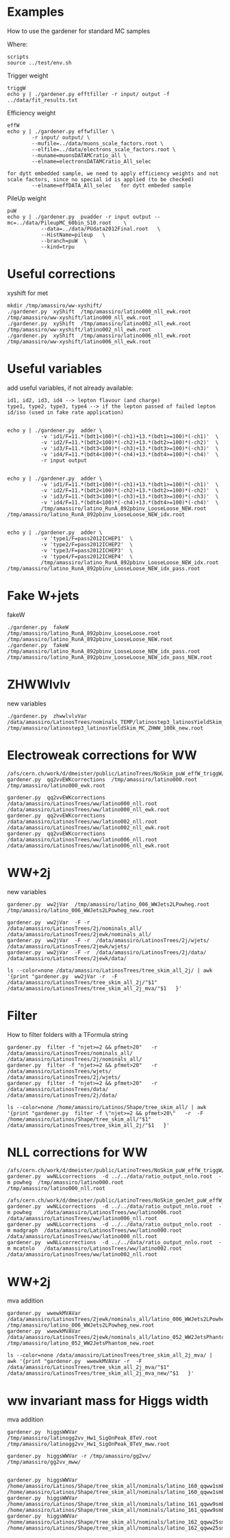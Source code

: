 Examples
=======

How to use the gardener for standard MC samples

Where:

    scripts
    source ../test/env.sh


Trigger weight

    triggW
    echo y | ./gardener.py efftfiller -r input/ output -f ../data/fit_results.txt


Efficiency weight

    effW
    echo y | ./gardener.py effwfiller \
            -r input/ output/ \
            --mufile=../data/muons_scale_factors.root \
            --elfile=../data/electrons_scale_factors.root \
            --muname=muonsDATAMCratio_all \
            --elname=electronsDATAMCratio_All_selec

    for dytt embedded sample, we need to apply efficiency weights and not scale factors, since no special id is applied (to be checked)
            --elname=effDATA_All_selec   for dytt embeded sample

PileUp weight

    puW
    echo y | ./gardener.py  puadder -r input output --mc=../data/PileupMC_60bin_S10.root    \
               --data=../data/PUdata2012Final.root   \
               --HistName=pileup   \
               --branch=puW  \
               --kind=trpu




Useful corrections
====

xyshift for met

    mkdir /tmp/amassiro/ww-xyshift/
    ./gardener.py  xyShift  /tmp/amassiro/latino000_nll_ewk.root     /tmp/amassiro/ww-xyshift/latino000_nll_ewk.root
    ./gardener.py  xyShift  /tmp/amassiro/latino002_nll_ewk.root     /tmp/amassiro/ww-xyshift/latino002_nll_ewk.root
    ./gardener.py  xyShift  /tmp/amassiro/latino006_nll_ewk.root     /tmp/amassiro/ww-xyshift/latino006_nll_ewk.root



Useful variables
====

add useful variables, if not already available:

    id1, id2, id3, id4 --> lepton flavour (and charge)
    type1, type2, type3, type4 --> if the lepton passed of failed lepton id/iso (used in fake rate application)


    echo y | ./gardener.py  adder \
               -v 'id1/F=11.*(bdt1<100)*(-ch1)+13.*(bdt1>=100)*(-ch1)'  \
               -v 'id2/F=11.*(bdt2<100)*(-ch2)+13.*(bdt2>=100)*(-ch2)'  \
               -v 'id3/F=11.*(bdt3<100)*(-ch3)+13.*(bdt3>=100)*(-ch3)'  \
               -v 'id4/F=11.*(bdt4<100)*(-ch4)+13.*(bdt4>=100)*(-ch4)'  \
               -r input output


    echo y | ./gardener.py  adder \
               -v 'id1/F=11.*(bdt1<100)*(-ch1)+13.*(bdt1>=100)*(-ch1)'  \
               -v 'id2/F=11.*(bdt2<100)*(-ch2)+13.*(bdt2>=100)*(-ch2)'  \
               -v 'id3/F=11.*(bdt3<100)*(-ch3)+13.*(bdt3>=100)*(-ch3)'  \
               -v 'id4/F=11.*(bdt4<100)*(-ch4)+13.*(bdt4>=100)*(-ch4)'  \
               /tmp/amassiro/latino_RunA_892pbinv_LooseLoose_NEW.root /tmp/amassiro/latino_RunA_892pbinv_LooseLoose_NEW_idx.root 


    echo y | ./gardener.py  adder \
               -v 'type1/F=pass2012ICHEP1'  \
               -v 'type2/F=pass2012ICHEP2'  \
               -v 'type3/F=pass2012ICHEP3'  \
               -v 'type4/F=pass2012ICHEP4'  \
               /tmp/amassiro/latino_RunA_892pbinv_LooseLoose_NEW_idx.root /tmp/amassiro/latino_RunA_892pbinv_LooseLoose_NEW_idx_pass.root 




Fake W+jets
====

fakeW

    ./gardener.py  fakeW  /tmp/amassiro/latino_RunA_892pbinv_LooseLoose.root   /tmp/amassiro/latino_RunA_892pbinv_LooseLoose_NEW.root
    ./gardener.py  fakeW  /tmp/amassiro/latino_RunA_892pbinv_LooseLoose_NEW_idx_pass.root   /tmp/amassiro/latino_RunA_892pbinv_LooseLoose_NEW_idx_pass_NEW.root




ZHWWlvlv
====

new variables


    ./gardener.py  zhwwlvlvVar  /data/amassiro/LatinosTrees/nominals_TEMP/latinostep3_latinosYieldSkim_MC_ZHWW_100k_new.root    /tmp/amassiro/latinostep3_latinosYieldSkim_MC_ZHWW_100k_new.root



Electroweak corrections for WW
====

    /afs/cern.ch/work/d/dmeister/public/LatinoTrees/NoSkim_puW_effW_triggW/latino000.root
    gardener.py  qq2vvEWKcorrections  /tmp/amassiro/latino000.root    /tmp/amassiro/latino000_ewk.root

    gardener.py  qq2vvEWKcorrections  /data/amassiro/LatinosTrees/ww/latino000_nll.root    /data/amassiro/LatinosTrees/ww/latino000_nll_ewk.root
    gardener.py  qq2vvEWKcorrections  /data/amassiro/LatinosTrees/ww/latino002_nll.root    /data/amassiro/LatinosTrees/ww/latino002_nll_ewk.root
    gardener.py  qq2vvEWKcorrections  /data/amassiro/LatinosTrees/ww/latino006_nll.root    /data/amassiro/LatinosTrees/ww/latino006_nll_ewk.root


WW+2j
====

new variables


    gardener.py  ww2jVar  /tmp/amassiro/latino_006_WWJets2LPowheg.root       /tmp/amassiro/latino_006_WWJets2LPowheg_new.root

    gardener.py  ww2jVar  -F -r  /data/amassiro/LatinosTrees/2j/nominals_all/      /data/amassiro/LatinosTrees/2jewk/nominals_all/
    gardener.py  ww2jVar  -F -r  /data/amassiro/LatinosTrees/2j/wjets/             /data/amassiro/LatinosTrees/2jewk/wjets/
    gardener.py  ww2jVar  -F -r  /data/amassiro/LatinosTrees/2j/data/              /data/amassiro/LatinosTrees/2jewk/data/

    ls --color=none /data/amassiro/LatinosTrees/tree_skim_all_2j/ | awk '{print "gardener.py  ww2jVar -r  -F  /data/amassiro/LatinosTrees/tree_skim_all_2j/"$1"  /data/amassiro/LatinosTrees/tree_skim_all_2j_mva/"$1   }'



Filter
====

How to filter folders with a TFormula string

    gardener.py  filter -f "njet>=2 && pfmet>20"   -r    /data/amassiro/LatinosTrees/nominals_all/      /data/amassiro/LatinosTrees/2j/nominals_all/
    gardener.py  filter -f "njet>=2 && pfmet>20"   -r    /data/amassiro/LatinosTrees/wjets/             /data/amassiro/LatinosTrees/2j/wjets/
    gardener.py  filter -f "njet>=2 && pfmet>20"   -r    /data/amassiro/LatinosTrees/data/              /data/amassiro/LatinosTrees/2j/data/

    ls --color=none /home/amassiro/Latinos/Shape/tree_skim_all/ | awk '{print "gardener.py  filter -f \"njet>=2 && pfmet>20\"   -r  -F  /home/amassiro/Latinos/Shape/tree_skim_all/"$1"  /data/amassiro/LatinosTrees/tree_skim_all_2j/"$1   }'






NLL corrections for WW
====

    /afs/cern.ch/work/d/dmeister/public/LatinoTrees/NoSkim_puW_effW_triggW/latino000.root
    gardener.py  wwNLLcorrections  -d ../../data/ratio_output_nnlo.root  -m powheg  /tmp/amassiro/latino000.root    /tmp/amassiro/latino000_nll.root

    /afs/cern.ch/work/d/dmeister/public/LatinoTrees/NoSkim_genJet_puW_effW_triggW/
    gardener.py  wwNLLcorrections  -d ../../data/ratio_output_nnlo.root  -m powheg    /data/amassiro/LatinosTrees/ww/latino006.root    /data/amassiro/LatinosTrees/ww/latino006_nll.root
    gardener.py  wwNLLcorrections  -d ../../data/ratio_output_nnlo.root  -m madgraph  /data/amassiro/LatinosTrees/ww/latino000.root    /data/amassiro/LatinosTrees/ww/latino000_nll.root
    gardener.py  wwNLLcorrections  -d ../../data/ratio_output_nnlo.root  -m mcatnlo   /data/amassiro/LatinosTrees/ww/latino002.root    /data/amassiro/LatinosTrees/ww/latino002_nll.root





WW+2j
====

mva addition

    gardener.py  wwewkMVAVar  /data/amassiro/LatinosTrees/2jewk/nominals_all/latino_006_WWJets2LPowheg.root       /tmp/amassiro/latino_006_WWJets2LPowheg_new.root
    gardener.py  wwewkMVAVar  /data/amassiro/LatinosTrees/2jewk/nominals_all/latino_052_WW2JetsPhantom.root       /tmp/amassiro/latino_052_WW2JetsPhantom_new.root

    ls --color=none /data/amassiro/LatinosTrees/tree_skim_all_2j_mva/ | awk '{print "gardener.py  wwewkMVAVar -r  -F  /data/amassiro/LatinosTrees/tree_skim_all_2j_mva/"$1"  /data/amassiro/LatinosTrees/tree_skim_all_2j_mva_new/"$1   }'




ww invariant mass for Higgs width
====

mva addition

    gardener.py  higgsWWVar  /tmp/amassiro/latinogg2vv_Hw1_SigOnPeak_8TeV.root     /tmp/amassiro/latinogg2vv_Hw1_SigOnPeak_8TeV_mww.root

    gardener.py  higgsWWVar -r /tmp/amassiro/gg2vv/     /tmp/amassiro/gg2vv_mww/


    gardener.py  higgsWWVar  /home/amassiro/Latinos/Shape/tree_skim_all/nominals/latino_160_qqww1smEM_baseW.root  /home/amassiro/Latinos/Shape/tree_skim_all/nominals/latino_160_qqww1smEM_baseW.root
    gardener.py  higgsWWVar  /home/amassiro/Latinos/Shape/tree_skim_all/nominals/latino_161_qqww9smEM_baseW.root  /home/amassiro/Latinos/Shape/tree_skim_all/nominals/latino_161_qqww9smEM_baseW.root
    gardener.py  higgsWWVar  /home/amassiro/Latinos/Shape/tree_skim_all/nominals/latino_162_qqww25smEM_baseW.root  /home/amassiro/Latinos/Shape/tree_skim_all/nominals/latino_162_qqww25smEM_baseW.root







